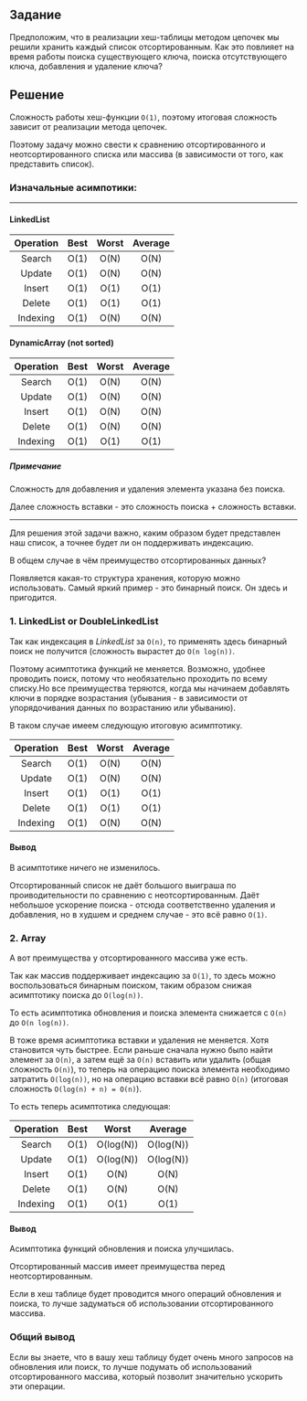 ## Задание 

Предположим, что в реализации хеш-таблицы методом цепочек мы решили хранить каждый список отсортированным. Как это повлияет на время работы поиска существующего ключа, поиска отсутствующего ключа, добавления и удаление ключа?

## Решение

Cложность работы хеш-функции `O(1)`, поэтому итоговая сложность зависит от реализации метода цепочек.

Поэтому задачу можно свести к сравнению отсортированного и неотсортированного списка или массива (в зависимости от того, как представить список). 

### Изначальные асимпотики:

---

#### LinkedList

| Operation | Best | Worst | Average |
| :---: | :---: | :---: | :---: |
| Search | O(1) | O(N) | O(N) |
| Update | O(1) | O(N) | O(N) |
| Insert | O(1) | O(1) | O(1) |
| Delete | O(1) | O(1) | O(1) |
| Indexing | O(1) | O(N) | O(N) |

#### DynamicArray (not sorted)

| Operation | Best | Worst | Average |
| :---: | :---: | :---: | :---: |
| Search | O(1) | O(N) | O(N) |
| Update | O(1) | O(N) | O(N) |
| Insert | O(1) | O(N) | O(N) |
| Delete | O(1) | O(N) | O(N) |
| Indexing | O(1) | O(1) | O(1) |

##### Примечание

Сложность для добавления и удаления элемента указана без поиска. 

Далее сложность вставки - это сложность поиска + сложность вставки.

---


Для решения этой задачи важно, каким образом будет представлен наш список, а точнее будет ли он поддерживать индексацию.

В общем случае в чём преимущество отсортированных данных?

Появляется какая-то структура хранения, которую можно использовать. Самый яркий пример - это бинарный поиск. Он здесь и пригодится.

### 1.  LinkedList or DoubleLinkedList

Так как индексация в _LinkedList_ за `O(n)`, то применять здесь бинарный поиск не получится (сложность вырастет до `O(n log(n))`.

 Поэтому асимптотика функций не меняется. Возможно, удобнее проводить поиск, потому что необязательно проходить по всему списку.Но все преимущества теряются, когда мы начинаем добавлять ключи в порядке возрастания (убывания - в зависимости от упорядочивания данных по возрастанию или убыванию).

В таком случае имеем следующую итоговую асимптотику.

| Operation | Best | Worst | Average |
| :---: | :---: | :---: | :---: |
| Search | O(1) | O(N) | O(N) |
| Update | O(1) | O(N) | O(N) |
| Insert | O(1) | O(1) | O(1) |
| Delete | O(1) | O(1) | O(1) |
| Indexing | O(1) | O(N) | O(N) |

#### Вывод

В асимптотике ничего не изменилось.

Отсортированный список не даёт большого выиграша по проиводительности по сравнению с неотсортированным. Даёт небольшое ускорение поиска - отсюда соответственно удаления и добавления, но в худшем и среднем случае - это всё равно `O(1)`.


### 2. Array

А вот преимущества у отсортированного массива уже есть. 

Так как массив поддерживает индексацию за `O(1)`, то здесь можно воспользоваться бинарным поиском, таким образом снижая асимптотику поиска до `O(log(n))`.

То есть асимптотика обновления и поиска элемента снижается c `O(n)` до `O(n log(n))`.

В тоже время асимптотика вставки и удаления не меняется. Хотя становится чуть быстрее. Если раньше сначала нужно было найти элемент за `O(n)`, а затем ещё за `O(n)` вставить или удалить (общая сложность `O(n)`), то теперь на операцию поиска элемента необходимо затратить `O(log(n))`, но на операцию вставки всё равно `O(n)` (итоговая сложность `O(log(n) + n) = O(n)`).

То есть теперь асимптотика следующая:

| Operation | Best | Worst | Average |
| :---: | :---: | :---: | :---: |
| Search | O(1) | O(log(N)) | O(log(N)) |
| Update | O(1) | O(log(N)) | O(log(N)) |
| Insert | O(1) | O(N) | O(N) |
| Delete | O(1) | O(N) | O(N) |
| Indexing | O(1) | O(1) | O(1) |

#### Вывод

Асимптотика функций обновления и поиска улучшилась.

Отсортированный массив имеет преимущества перед неотсортированным.

Если в хеш таблице будет проводится много операций обновления и поиска, то лучше задуматься об использовании отсортированного массива.

### Общий вывод

Если вы знаете, что в вашу хеш таблицу будет очень много запросов на обновления или поиск, то лучше подумать об использований отсортированного массива, который позволит значительно ускорить эти операции.


